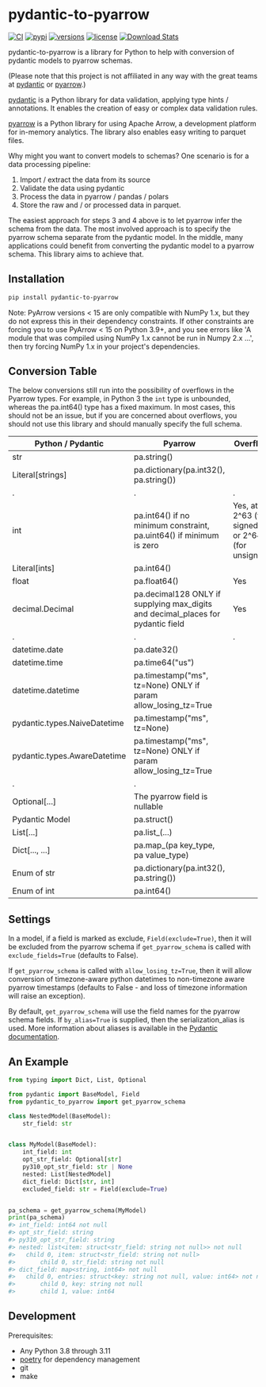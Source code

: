 # pydantic-to-pyarrow

[![CI](https://github.com/simw/pydantic-to-pyarrow/actions/workflows/test.yml/badge.svg?event=push)](https://github.com/simw/pydantic-to-pyarrow/actions/workflows/test.yml)
[![pypi](https://img.shields.io/pypi/v/pydantic-to-pyarrow.svg)](https://pypi.python.org/pypi/pydantic-to-pyarrow)
[![versions](https://img.shields.io/pypi/pyversions/pydantic-to-pyarrow.svg)](https://github.com/simw/pydantic-to-pyarrow)
[![license](https://img.shields.io/github/license/simw/pydantic-to-pyarrow.svg)](https://github.com/simw/pydantic-to-pyarrow/blob/main/LICENSE)
[![Download Stats](https://img.shields.io/pypi/dm/pydantic-to-pyarrow)](https://pypistats.org/packages/pydantic-to-pyarrow)

pydantic-to-pyarrow is a library for Python to help with conversion
of pydantic models to pyarrow schemas.

(Please note that this project is not affiliated in any way with the
great teams at [pydantic](https://github.com/pydantic/pydantic) or
[pyarrow](https://github.com/apache/arrow).)

[pydantic](https://github.com/pydantic/pydantic) is a Python library
for data validation, applying type hints / annotations. It enables
the creation of easy or complex data validation rules.

[pyarrow](https://arrow.apache.org/docs/python/index.html) is a Python library
for using Apache Arrow, a development platform for in-memory analytics. The library
also enables easy writing to parquet files.

Why might you want to convert models to schemas? One scenario is for a data
processing pipeline:

1. Import / extract the data from its source
2. Validate the data using pydantic
3. Process the data in pyarrow / pandas / polars
4. Store the raw and / or processed data in parquet.

The easiest approach for steps 3 and 4 above is to let pyarrow infer
the schema from the data. The most involved approach is to
specify the pyarrow schema separate from the pydantic model. In the middle, many
applications could benefit from converting the pydantic model to a
pyarrow schema. This library aims to achieve that.

## Installation

```bash
pip install pydantic-to-pyarrow
```

Note: PyArrow versions < 15 are only compatible with NumPy 1.x, but
they do not express this in their dependency constraints. If other constraints
are forcing you to use PyArrow < 15 on Python 3.9+, and you see errors like
'A module that was compiled using NumPy 1.x cannot be run in Numpy 2.x ...',
then try forcing NumPy 1.x in your project's dependencies.

## Conversion Table

The below conversions still run into the possibility of
overflows in the Pyarrow types. For example, in Python 3
the `int` type is unbounded, whereas the pa.int64() type has a fixed
maximum. In most cases, this should not be an issue, but if you are
concerned about overflows, you should not use this library and
should manually specify the full schema.

Python / Pydantic | Pyarrow | Overflow
--- | --- | ---
str | pa.string() |
Literal[strings] | pa.dictionary(pa.int32(), pa.string()) |
. | . | .
int | pa.int64() if no minimum constraint, pa.uint64() if minimum is zero | Yes, at 2^63 (for signed) or 2^64 (for unsigned)
Literal[ints] | pa.int64() |
float | pa.float64() | Yes
decimal.Decimal | pa.decimal128 ONLY if supplying max_digits and decimal_places for pydantic field | Yes
. | . | .
datetime.date | pa.date32() |
datetime.time | pa.time64("us") |
datetime.datetime | pa.timestamp("ms", tz=None) ONLY if param allow_losing_tz=True |
pydantic.types.NaiveDatetime | pa.timestamp("ms", tz=None) |
pydantic.types.AwareDatetime | pa.timestamp("ms", tz=None) ONLY if param allow_losing_tz=True |
. | .
Optional[...] | The pyarrow field is nullable |
Pydantic Model | pa.struct() |
List[...] | pa.list_(...) |
Dict[..., ...] | pa.map_(pa key_type, pa value_type) |
Enum of str | pa.dictionary(pa.int32(), pa.string()) | 
Enum of int | pa.int64() |

## Settings

In a model, if a field is marked as exclude, `Field(exclude=True)`, then it will be excluded
from the pyarrow schema if `get_pyarrow_schema` is called with `exclude_fields=True` (defaults to False).

If `get_pyarrow_schema` is called with `allow_losing_tz=True`, then it will allow conversion
of timezone-aware python datetimes to non-timezone aware pyarrow timestamps
(defaults to False - and loss of timezone information will raise an exception).

By default, `get_pyarrow_schema` will use the field names for the pyarrow schema fields. If
`by_alias=True` is supplied, then the serialization_alias is used. More information about aliases is available in the [Pydantic documentation](https://docs.pydantic.dev/latest/concepts/alias/).

## An Example

```py
from typing import Dict, List, Optional

from pydantic import BaseModel, Field
from pydantic_to_pyarrow import get_pyarrow_schema

class NestedModel(BaseModel):
    str_field: str


class MyModel(BaseModel):
    int_field: int
    opt_str_field: Optional[str]
    py310_opt_str_field: str | None
    nested: List[NestedModel]
    dict_field: Dict[str, int]
    excluded_field: str = Field(exclude=True)


pa_schema = get_pyarrow_schema(MyModel)
print(pa_schema)
#> int_field: int64 not null
#> opt_str_field: string
#> py310_opt_str_field: string
#> nested: list<item: struct<str_field: string not null>> not null
#>   child 0, item: struct<str_field: string not null>
#>       child 0, str_field: string not null
#> dict_field: map<string, int64> not null
#>   child 0, entries: struct<key: string not null, value: int64> not null
#>       child 0, key: string not null
#>       child 1, value: int64
```

## Development

Prerequisites:

- Any Python 3.8 through 3.11
- [poetry](https://github.com/python-poetry/poetry) for dependency management
- git
- make
